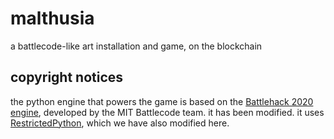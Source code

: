 # malthusia

a battlecode-like art installation and game, on the blockchain

## copyright notices

the python engine that powers the game is based on the [Battlehack 2020 engine](https://github.com/battlecode/battlehack20), developed by the MIT Battlecode team. it has been modified. it uses [RestrictedPython](https://github.com/zopefoundation/RestrictedPython), which we have also modified here.

